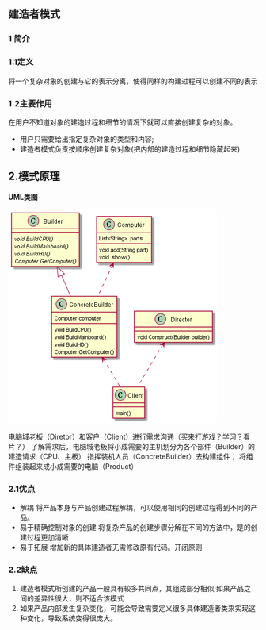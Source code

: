 ## 建造者模式
### 1 简介
### 1.1定义
将一个复杂对象的创建与它的表示分离，使得同样的构建过程可以创建不同的表示
### 1.2主要作用
在用户不知道对象的建造过程和细节的情况下就可以直接创建复杂的对象。
* 用户只需要给出指定复杂对象的类型和内容;
* 建造者模式负责按顺序创建复杂对象(把内部的建造过程和细节隐藏起来)

## 2.模式原理
**UML类图**

![建造者类图](https://github.com/Mr-donghao/design_pattern/blob/master/src/main/java/com/donghao/builder/Builder%20Class%20diagram.png)

电脑城老板（Diretor）和客户（Client）进行需求沟通（买来打游戏？学习？看片？）
了解需求后，电脑城老板将小成需要的主机划分为各个部件（Builder）的建造请求（CPU、主板）
指挥装机人员（ConcreteBuilder）去构建组件；
将组件组装起来成小成需要的电脑（Product）

### 2.1优点
* 解耦
将产品本身与产品创建过程解耦，可以使用相同的创建过程得到不同的产品。
* 易于精确控制对象的创建
将复杂产品的创建步骤分解在不同的方法中，是的创建过程更加清晰
* 易于拓展
增加新的具体建造者无需修改原有代码。开闭原则

### 2.2缺点
1. 建造者模式所创建的产品一般具有较多共同点，其组成部分相似;如果产品之间的差异性很大，则不适合该模式
2. 如果产品内部发生复杂变化，可能会导致需要定义很多具体建造者类来实现这种变化，导致系统变得很庞大。
